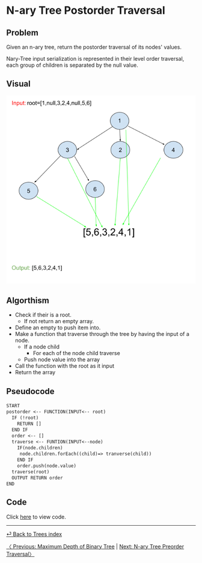 # N-ary Tree Postorder Traversal
## Problem 
Given an n-ary tree, return the postorder traversal of its nodes' values.

Nary-Tree input serialization is represented in their level order traversal, each group of children is separated by the null value.

## Visual
![post order](postOrder.png
)
## Algorthism
* Check if their is a root.
  * If not return an empty array.
* Define an empty to push item into.
* Make a function that traverse through the tree by having the input of a node.
  * If a node child
    * For each of the node child traverse
  * Push node value into the array
* Call the function with the root as it input
* Return the array
## Pseudocode
```
START 
postorder <-- FUNCTION(INPUT<-- root)
  IF (!root)
    RETURN []
  END IF
  order <-- []
  traverse <-- FUNTION(INPUT<--node) 
    IF(node.children)
     node.children.forEach((child)=> tranverse(child))
    END IF
    order.push(node.value)
  traverse(root)
  OUTPUT RETURN order
END
```

## Code
Click [here]([postorder].js) to view code.

<hr>

[ ⏎ Back to Trees index ](../README.md) 

[〈 Previous: Maximum Depth of Binary Tree](../maxDepth/README.md) | [Next: N-ary Tree Preorder Traversal〉](../preOrder/README.md)

